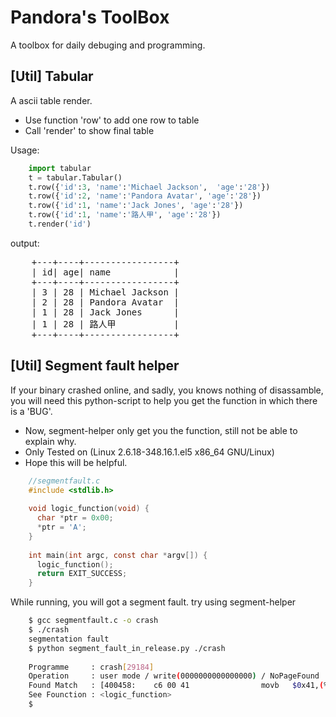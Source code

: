 Pandora's ToolBox
=================

A toolbox for daily debuging and programming.

## [Util] Tabular
A ascii table render.
* Use function 'row' to add one row to table
* Call 'render' to show final table

Usage:

```python
	import tabular
	t = tabular.Tabular()
	t.row({'id':3, 'name':'Michael Jackson',  'age':'28'})
	t.row({'id':2, 'name':'Pandora Avatar', 'age':'28'})
	t.row({'id':1, 'name':'Jack Jones', 'age':'28'})
	t.row({'id':1, 'name':'路人甲', 'age':'28'})
	t.render('id')
```

output:
<pre>
	+---+----+-----------------+
	| id| age| name            |
	+---+----+-----------------+
	| 3 | 28 | Michael Jackson |
	| 2 | 28 | Pandora Avatar  |
	| 1 | 28 | Jack Jones      |
	| 1 | 28 | 路人甲           |
	+---+----+-----------------+
</pre>



## [Util] Segment fault helper
If your binary crashed online, and sadly, you knows nothing of disassamble, you will
need this python-script to help you get the function in which there is a 'BUG'.
* Now, segment-helper only get you the function, still not be able to explain why.
* Only Tested on (Linux 2.6.18-348.16.1.el5 x86_64 GNU/Linux)
* Hope this will be helpful.

```c
	//segmentfault.c
	#include <stdlib.h>
	
	void logic_function(void) {
	  char *ptr = 0x00;
	  *ptr = 'A';
	}
	
	int main(int argc, const char *argv[]) {
	  logic_function();
	  return EXIT_SUCCESS;
	}
```

While running, you will got a segment fault. try using segment-helper

```sh
	$ gcc segmentfault.c -o crash
	$ ./crash
	segmentation fault
	$ python segment_fault_in_release.py ./crash
	
	Programme     : crash[29184]
	Operation     : user mode / write(0000000000000000) / NoPageFound
	Found Match   : [400458:    c6 00 41                movb   $0x41,(%%rax)]
	See Founction : <logic_function>
    $
```




